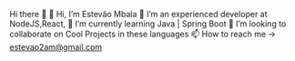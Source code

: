 Hi there 👋
👋 Hi, I’m Estevão Mbala
👀 I’m an experienced developer at NodeJS,React,
🌱 I’m currently learning  Java | Spring Boot 
💞️ I’m looking to collaborate on Cool Projects in these languages
📫 How to reach me -> estevao2am@gmail.com
